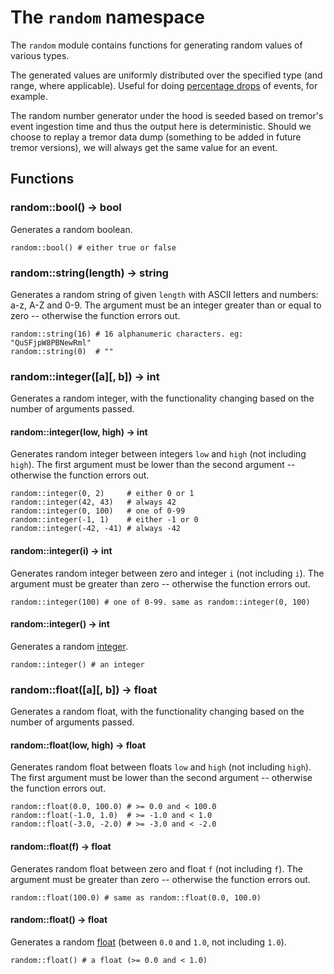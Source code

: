 # The `random` namespace

The `random` module contains functions for generating random values of various types.

The generated values are uniformly distributed over the specified type (and range, where applicable). Useful for doing [percentage drops](../recipes.md#percentage-drops-of-events) of events, for example.

The random number generator under the hood is seeded based on tremor's event ingestion time and thus the output here is deterministic. Should we choose to replay a tremor data dump (something to be added in future tremor versions), we will always get the same value for an event.

## Functions

### random::bool() -> bool

Generates a random boolean.

```tremor
random::bool() # either true or false
```

### random::string(length) -> string

Generates a random string of given `length` with ASCII letters and numbers: a-z, A-Z and 0-9. The argument must be an integer greater than or equal to zero -- otherwise the function errors out.

```tremor
random::string(16) # 16 alphanumeric characters. eg: "QuSFjpW8PBNewRml"
random::string(0)  # ""
```

### random::integer([a][, b]) -> int

Generates a random integer, with the functionality changing based on the number of arguments passed.

#### random::integer(low, high) -> int

Generates random integer between integers `low` and `high` (not including `high`). The first argument must be lower than the second argument -- otherwise the function errors out.

```tremor
random::integer(0, 2)     # either 0 or 1
random::integer(42, 43)   # always 42
random::integer(0, 100)   # one of 0-99
random::integer(-1, 1)    # either -1 or 0
random::integer(-42, -41) # always -42
```

#### random::integer(i) -> int

Generates random integer between zero and integer `i` (not including `i`). The argument must be greater than zero -- otherwise the function errors out.

```tremor
random::integer(100) # one of 0-99. same as random::integer(0, 100)
```

#### random::integer() -> int

Generates a random [integer](../index.md#integer-numerics).

```tremor
random::integer() # an integer
```

### random::float([a][, b]) -> float

Generates a random float, with the functionality changing based on the number of arguments passed.

#### random::float(low, high) -> float

Generates random float between floats `low` and `high` (not including `high`). The first argument must be lower than the second argument -- otherwise the function errors out.

```tremor
random::float(0.0, 100.0) # >= 0.0 and < 100.0
random::float(-1.0, 1.0)  # >= -1.0 and < 1.0
random::float(-3.0, -2.0) # >= -3.0 and < -2.0
```

#### random::float(f) -> float

Generates random float between zero and float `f` (not including `f`). The argument must be greater than zero -- otherwise the function errors out.

```tremor
random::float(100.0) # same as random::float(0.0, 100.0)
```

#### random::float() -> float

Generates a random [float](../index.md#floating-point-numerics) (between `0.0` and `1.0`, not including `1.0`).

```tremor
random::float() # a float (>= 0.0 and < 1.0)
```
